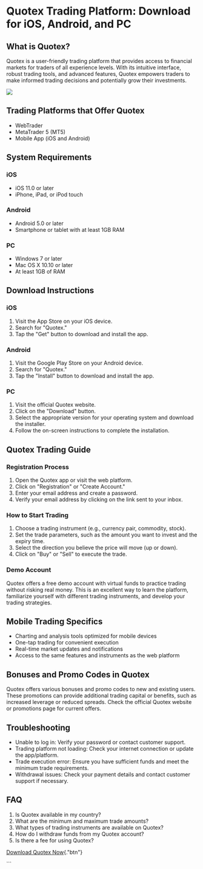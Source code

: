 # Quotex Trading Platform: Download for iOS, Android, and PC

## What is Quotex?

Quotex is a user-friendly trading platform that provides access to
financial markets for traders of all experience levels. With its
intuitive interface, robust trading tools, and advanced features, Quotex
empowers traders to make informed trading decisions and potentially grow
their investments.

[![](https://static.quotex.io/files/1_en/300_250.jpg)](https://traff.sbs/brokerqxsignupf)

## Trading Platforms that Offer Quotex

-   WebTrader
-   MetaTrader 5 (MT5)
-   Mobile App (iOS and Android)

## System Requirements

### iOS

-   iOS 11.0 or later
-   iPhone, iPad, or iPod touch

### Android

-   Android 5.0 or later
-   Smartphone or tablet with at least 1GB RAM

### PC

-   Windows 7 or later
-   Mac OS X 10.10 or later
-   At least 1GB of RAM

## Download Instructions

### iOS

1.  Visit the App Store on your iOS device.
2.  Search for "Quotex."
3.  Tap the "Get" button to download and install the app.

### Android

1.  Visit the Google Play Store on your Android device.
2.  Search for "Quotex."
3.  Tap the "Install" button to download and install the app.

### PC

1.  Visit the official Quotex website.
2.  Click on the "Download" button.
3.  Select the appropriate version for your operating system and
    download the installer.
4.  Follow the on-screen instructions to complete the installation.

## Quotex Trading Guide

### Registration Process

1.  Open the Quotex app or visit the web platform.
2.  Click on "Registration" or "Create Account."
3.  Enter your email address and create a password.
4.  Verify your email address by clicking on the link sent to your
    inbox.

### How to Start Trading

1.  Choose a trading instrument (e.g., currency pair, commodity, stock).
2.  Set the trade parameters, such as the amount you want to invest and
    the expiry time.
3.  Select the direction you believe the price will move (up or down).
4.  Click on "Buy" or "Sell" to execute the trade.

### Demo Account

Quotex offers a free demo account with virtual funds to practice trading
without risking real money. This is an excellent way to learn the
platform, familiarize yourself with different trading instruments, and
develop your trading strategies.

## Mobile Trading Specifics

-   Charting and analysis tools optimized for mobile devices
-   One-tap trading for convenient execution
-   Real-time market updates and notifications
-   Access to the same features and instruments as the web platform

## Bonuses and Promo Codes in Quotex

Quotex offers various bonuses and promo codes to new and existing users.
These promotions can provide additional trading capital or benefits,
such as increased leverage or reduced spreads. Check the official Quotex
website or promotions page for current offers.

## Troubleshooting

-   Unable to log in: Verify your password or contact customer support.
-   Trading platform not loading: Check your internet connection or
    update the app/platform.
-   Trade execution error: Ensure you have sufficient funds and meet the
    minimum trade requirements.
-   Withdrawal issues: Check your payment details and contact customer
    support if necessary.

## FAQ

1.  Is Quotex available in my country?
2.  What are the minimum and maximum trade amounts?
3.  What types of trading instruments are available on Quotex?
4.  How do I withdraw funds from my Quotex account?
5.  Is there a fee for using Quotex?

[Download Quotex
Now](\%22https://traff.sbs/quotexonelink\%22){."btn"}

\`\`\`

